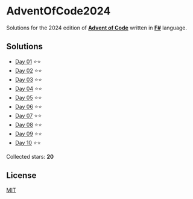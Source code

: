 ﻿# AdventOfCode2024

Solutions for the 2024 edition of **[Advent of Code](https://adventofcode.com/2024)** written in **[F#](https://fsharp.org)** language.

## Solutions
- [Day 01](src/AdventOfCode2024/Day01/Day01.fs) ⭐⭐
- [Day 02](src/AdventOfCode2024/Day02/Day02.fs) ⭐⭐
- [Day 03](src/AdventOfCode2024/Day03/Day03.fs) ⭐⭐
- [Day 04](src/AdventOfCode2024/Day04/Day04.fs) ⭐⭐
- [Day 05](src/AdventOfCode2024/Day05/Day05.fs) ⭐⭐
- [Day 06](src/AdventOfCode2024/Day06/Day06.fs) ⭐⭐
- [Day 07](src/AdventOfCode2024/Day07/Day07.fs) ⭐⭐
- [Day 08](src/AdventOfCode2024/Day08/Day08.fs) ⭐⭐
- [Day 09](src/AdventOfCode2024/Day09/Day09.fs) ⭐⭐
- [Day 10](src/AdventOfCode2024/Day10/Day10.fs) ⭐⭐

Collected stars: **20**

## License
[MIT](https://github.com/Sztorm/AdventOfCode2024/blob/master/LICENSE.txt)